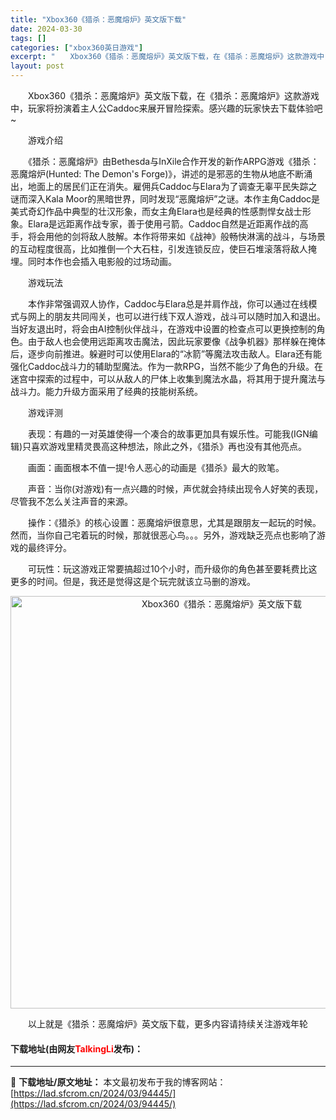 ```yaml
---
title: "Xbox360《猎杀：恶魔熔炉》英文版下载"
date: 2024-03-30
tags: []
categories: ["xbox360英日游戏"]
excerpt: "　　Xbox360《猎杀：恶魔熔炉》英文版下载，在《猎杀：恶魔熔炉》这款游戏中，玩家将扮演着主人公Caddoc来展开冒险探索。感兴趣的玩家快去下载体验吧~ 　　游戏介绍 　　《猎杀：恶魔熔炉》由Bethesda与InXile合作开发的新作ARPG游戏《猎杀：恶魔熔炉(Hunted: The Demo&hellip;"
layout: post
---
```


 <p>　　Xbox360《猎杀：恶魔熔炉》英文版下载，在《猎杀：恶魔熔炉》这款游戏中，玩家将扮演着主人公Caddoc来展开冒险探索。感兴趣的玩家快去下载体验吧~</p> <p>　　游戏介绍</p> <p>　　《猎杀：恶魔熔炉》由Bethesda与InXile合作开发的新作ARPG游戏《猎杀：恶魔熔炉(Hunted: The Demon&#39;s Forge)》，讲述的是邪恶的生物从地底不断涌出，地面上的居民们正在消失。雇佣兵Caddoc与Elara为了调查无辜平民失踪之谜而深入Kala Moor的黑暗世界，同时发现&ldquo;恶魔熔炉&rdquo;之谜。本作主角Caddoc是美式奇幻作品中典型的壮汉形象，而女主角Elara也是经典的性感剽悍女战士形象。Elara是远距离作战专家，善于使用弓箭。Caddoc自然是近距离作战的高手，将会用他的剑将敌人肢解。本作将带来如《战神》般畅快淋漓的战斗，与场景的互动程度很高，比如推倒一个大石柱，引发连锁反应，使巨石堆滚落将敌人掩埋。同时本作也会插入电影般的过场动画。</p> <p>　　游戏玩法</p> <p>　　本作非常强调双人协作，Caddoc与Elara总是并肩作战，你可以通过在线模式与网上的朋友共同闯关，也可以进行线下双人游戏，战斗可以随时加入和退出。当好友退出时，将会由AI控制伙伴战斗，在游戏中设置的检查点可以更换控制的角色。由于敌人也会使用远距离攻击魔法，因此玩家要像《战争机器》那样躲在掩体后，逐步向前推进。躲避时可以使用Elara的&ldquo;冰箭&rdquo;等魔法攻击敌人。Elara还有能强化Caddoc战斗力的辅助型魔法。作为一款RPG，当然不能少了角色的升级。在迷宫中探索的过程中，可以从敌人的尸体上收集到魔法水晶，将其用于提升魔法与战斗力。能力升级方面采用了经典的技能树系统。</p> <p>　　游戏评测</p> <p>　　表现：有趣的一对英雄使得一个凑合的故事更加具有娱乐性。可能我(IGN编辑)只喜欢游戏里精灵畏高这种想法，除此之外，《猎杀》再也没有其他亮点。</p> <p>　　画面：画面根本不值一提!令人恶心的动画是《猎杀》最大的败笔。</p> <p>　　声音：当你(对游戏)有一点兴趣的时候，声优就会持续出现令人好笑的表现，尽管我不怎么关注声音的来源。</p> <p>　　操作：《猎杀》的核心设置：恶魔熔炉很意思，尤其是跟朋友一起玩的时候。然而，当你自己宅着玩的时候，那就很恶心鸟。。。另外，游戏缺乏亮点也影响了游戏的最终评分。</p> <p>　　可玩性：玩这游戏正常要搞超过10个小时，而升级你的角色甚至要耗费比这更多的时间。但是，我还是觉得这是个玩完就该立马删的游戏。</p> <p align="center"><img align="" border="0" src="https://lad.sfcrom.cn/wp-content/uploads/2024/03/20240330_6607d45f2226f.jpg" width="660" alt="Xbox360《猎杀：恶魔熔炉》英文版下载" /></p> <p>　　以上就是《猎杀：恶魔熔炉》英文版下载，更多内容请持续关注游戏年轮</p> <p><h4>下载地址(由网友<font color="red">TalkingLi</font>发布)：</h4></p> 

---
📖 **下载地址/原文地址：** 本文最初发布于我的博客网站：[https://lad.sfcrom.cn/2024/03/94445/](https://lad.sfcrom.cn/2024/03/94445/)
